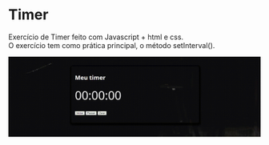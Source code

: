 # Timer
Exercício de Timer feito com Javascript + html e css. </br>
O exercício tem como prática principal, o método setInterval().

![gif exercício](https://github.com/lucasvicentini1/timer/blob/main/20210616_101837.gif)
